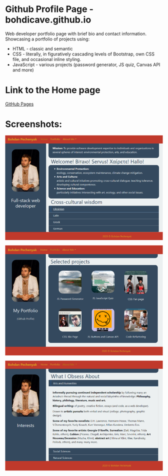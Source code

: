 # Github Profile Page - bohdicave.github.io

Web developer portfolio page with brief bio and contact information.
Showcasing a portfolio of projects using:
* HTML - classic and semantic 
* CSS - literally, in figuratively cascading levels of Bootstrap, own CSS file, and occasional inline styling.
* JavaScript - various projects (password generator, JS quiz, Canvas API and more)

# Link to the Home page

[GitHub Pages](https://bohdicave.github.io/)

# Screenshots:

![Home Page](./assets/Images/home-page.png)

![Portfolio Page](./assets/Images/portfolio-page.png)

![Interests Page](./assets/Images/interests.png)